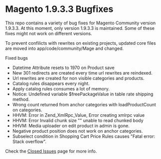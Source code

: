# Magento 1.9.3.3 Bugfixes

This repo contains a variety of bug fixes for Magento Community version 1.9.3.3.
At this moment, only version 1.9.3.3 is maintained. Some of these fixes might not work on different versions.

To prevent confilicts with rewrites on existing projects, updated core files are moved into app/code/community/Mage and changed.

Fixed bugs

* Datetime Attribute resets to 1970 on Product save
* New 301 redirects are created every time url rewrites are reindexed.
* Url rewrites are created for non visible categories and products.
* Catalog rules disappears every night.
* Apply catalog rules consumes a lot of memory.
* Notice: Undefined variable $freePackageValue in table rate shipping method.
* Wrong count returned from anchor categories with loadProductCount on categories.
* HHVM: Error in Zend_XmlRpc_Value, Error creating xmlrpc value
* HHVM: Error Invalid chunk size "" unable to read chunked body
* HHVM: Media uploader on edit product in admin is gone.
* Negative product position does not work on anchor categories.
* Subselect condition in Shopping Cart Price Rules causes "Fatal error: Stack overflow".

Check the [Closed Issues](https://github.com/webbhuset/bugfix/issues?q=is%3Aissue+is%3Aclosed) page for more info.
